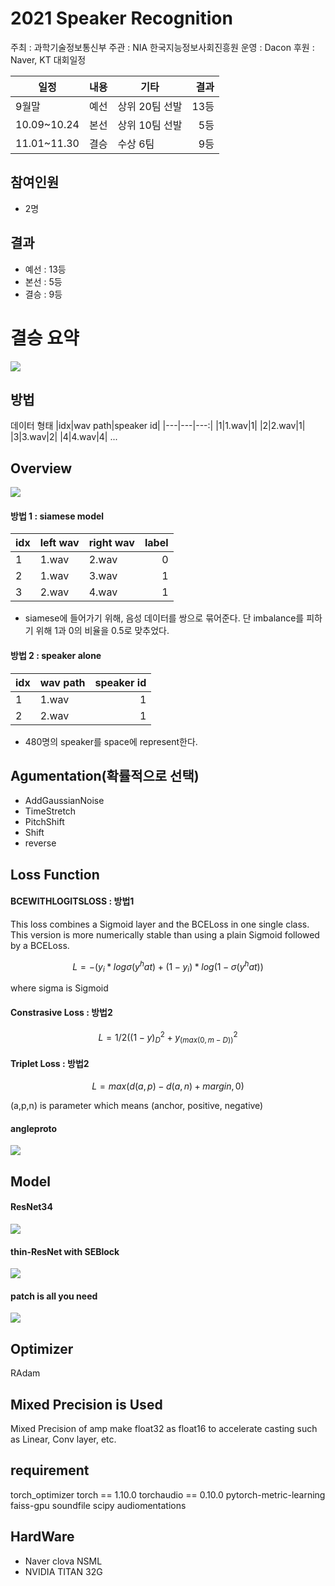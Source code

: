# 2021 Speaker Recognition

주최 : 과학기술정보통신부
주관 : NIA 한국지능정보사회진흥원
운영 : Dacon
후원 : Naver, KT
대회일정

| 일정        | 내용 | 기타           | 결과 |
| ----------- | ---- | -------------- | ---: |
| 9월말       | 예선 | 상위 20팀 선발 | 13등 |
| 10.09~10.24 | 본선 | 상위 10팀 선발 |  5등 |
| 11.01~11.30 | 결승 | 수상 6팀       |  9등 |

## 참여인원

- 2명

## 결과

- 예선 : 13등
- 본선 : 5등
- 결승 : 9등

# 결승 요약

<img src="./png/1.png"
     sizes="(min-width: 600px) 100px, 50vw">

## 방법

데이터 형태
|idx|wav path|speaker id|
|---|---|---:|
|1|1.wav|1|
|2|2.wav|1|
|3|3.wav|2|
|4|4.wav|4|
...

## Overview

<img src="./png/6.png"
     sizes="(min-width: 600px) 100px, 50vw">

#### 방법 1 : siamese model

| idx | left wav | right wav | label |
| --- | -------- | --------- | ----: |
| 1   | 1.wav    | 2.wav     |     0 |
| 2   | 1.wav    | 3.wav     |     1 |
| 3   | 2.wav    | 4.wav     |     1 |

- siamese에 들어가기 위해, 음성 데이터를 쌍으로 묶어준다. 단 imbalance를 피하기 위해 1과 0의 비율을 0.5로 맞추었다.

#### 방법 2 : speaker alone

| idx | wav path | speaker id |
| --- | -------- | ---------: |
| 1   | 1.wav    |          1 |
| 2   | 2.wav    |          1 |

- 480명의 speaker를 space에 represent한다.

## Agumentation(확률적으로 선택)

- AddGaussianNoise
- TimeStretch
- PitchShift
- Shift
- reverse

## Loss Function

#### BCEWITHLOGITSLOSS : 방법1

This loss combines a Sigmoid layer and the BCELoss in one single class. \
This version is more numerically stable than using a plain Sigmoid followed by a BCELoss.

$$ L = -(y_i * log\sigma(y^hat) + (1-y_i)*log(1-\sigma(y^hat)) $$

where sigma is Sigmoid

#### Constrasive Loss : 방법2

$$ L = 1/2((1-y)_D^2 + y_(max(0, m-D))^2 $$

#### Triplet Loss : 방법2

$$ L = max(d(a,p)-d(a,n)+margin, 0) $$

(a,p,n) is parameter which means (anchor, positive, negative)

#### angleproto

<img src="./png/2.png"
     sizes="(min-width: 600px) 100px, 50vw">

## Model

#### ResNet34

<img src="./png/3.png"
     sizes="(min-width: 600px) 100px, 50vw">

#### thin-ResNet with SEBlock

<img src="./png/4.png"
     sizes="(min-width: 600px) 100px, 50vw">

#### patch is all you need

<img src="./png/5.png"
     sizes="(min-width: 600px) 100px, 50vw">

## Optimizer

RAdam

## Mixed Precision is Used

Mixed Precision of amp make float32 as float16 to accelerate casting such as Linear, Conv layer, etc.

## requirement

torch_optimizer
torch == 1.10.0
torchaudio == 0.10.0
pytorch-metric-learning
faiss-gpu
soundfile
scipy
audiomentations

## HardWare

- Naver clova NSML
- NVIDIA TITAN 32G
